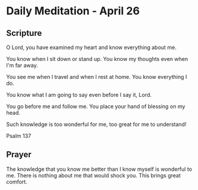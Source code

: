 # Daily Meditation - April 26

## Scripture

O Lord, you have examined my heart
and know everything about me.

You know when I sit down or stand up.
You know my thoughts even when I'm far away.

You see me when I travel
and when I rest at home.
You know everything I do.

You know what I am going to say
even before I say it, Lord.

You go before me and follow me.
You place your hand of blessing on my head.

Such knowledge is too wonderful for me,
too great for me to understand!

Psalm 137


## Prayer

The knowledge that you know me better than I know myself is wonderful to me.
There is nothing about me that would shock you. This brings great comfort.


